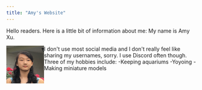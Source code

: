```yaml
---
title: "Amy's Website"
---
```


Hello readers. Here is a little bit of information about me:
My name is Amy Xu.

<img align="left" width="100" height="100" src="docs/assets/shs induction.jpg">
I don't use most social media and I don't really feel like sharing my usernames, sorry. I use Discord often though.
Three of my hobbies include:
-Keeping aquariums
-Yoyoing
-Making miniature models
